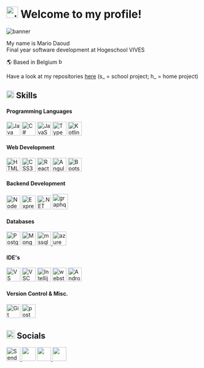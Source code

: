 <h1><img src="https://user-images.githubusercontent.com/18350557/176309783-0785949b-9127-417c-8b55-ab5a4333674e.gif" alt="gif" height="30"> Welcome to my profile!</h1>
<img src="https://user-images.githubusercontent.com/113902874/234098500-c57d9cd8-711c-4c6e-bb4c-528da4e0919a.gif" alt="banner">

My name is Mario Daoud <br/>
Final year software development at Hogeschool VIVES
<p>🌎 Based in Belgium <img src="https://user-images.githubusercontent.com/113902874/234095699-02982725-8994-4ecf-af18-e174fc2c00d1.png" alt="belgium" height="auto" width="15px"></p>
<p>Have a look at my repositories <a href="https://github.com/Mario-Daoud?tab=repositories">here</a> (s_ = school project; h_ = home project)</p>

<h2><img src="https://user-images.githubusercontent.com/113902874/234073077-fccd113c-96e0-4fb2-91ba-a4812fcccf35.gif" alt="gif" height="20px"> Skills</h2>
<h4>Programming Languages</h4>
<a href="https://www.oracle.com/java/" target="_blank" rel="noreferrer"><img src="https://raw.githubusercontent.com/danielcranney/readme-generator/main/public/icons/skills/java-colored.svg" width="36" height="36" alt="Java" /></a>
<a href="https://docs.microsoft.com/en-us/dotnet/csharp/" target="_blank" rel="noreferrer"><img src="https://raw.githubusercontent.com/danielcranney/readme-generator/main/public/icons/skills/csharp-colored.svg" width="36" height="36" alt="C#" /></a>
<a href="https://developer.mozilla.org/en-US/docs/Web/JavaScript" target="_blank" rel="noreferrer"><img src="https://raw.githubusercontent.com/danielcranney/readme-generator/main/public/icons/skills/javascript-colored.svg" width="36" height="36" alt="JavaScript" /></a>
<a href="https://www.typescriptlang.org/" target="_blank" rel="noreferrer"><img src="https://raw.githubusercontent.com/danielcranney/readme-generator/main/public/icons/skills/typescript-colored.svg" width="36" height="36" alt="TypeScript" /></a>
<a href="https://kotlinlang.org/" target="_blank" rel="noreferrer"><img src="https://raw.githubusercontent.com/danielcranney/readme-generator/main/public/icons/skills/kotlin-colored.svg" width="36" height="36" alt="Kotlin" /></a>

<h4>Web Development</h4>
<a href="https://developer.mozilla.org/en-US/docs/Glossary/HTML5" target="_blank" rel="noreferrer"><img src="https://raw.githubusercontent.com/danielcranney/readme-generator/main/public/icons/skills/html5-colored.svg" width="36" height="36" alt="HTML5" /></a>
<a href="https://www.w3.org/TR/CSS/#css" target="_blank" rel="noreferrer"><img src="https://raw.githubusercontent.com/danielcranney/readme-generator/main/public/icons/skills/css3-colored.svg" width="36" height="36" alt="CSS3" /></a>
<a href="https://reactjs.org/" target="_blank" rel="noreferrer"><img src="https://raw.githubusercontent.com/danielcranney/readme-generator/main/public/icons/skills/react-colored.svg" width="36" height="36" alt="React" /></a>
<a href="https://angular.io/" target="_blank" rel="noreferrer"><img src="https://raw.githubusercontent.com/danielcranney/readme-generator/main/public/icons/skills/angularjs-colored.svg" width="36" height="36" alt="Angular" /></a>
<a href="https://getbootstrap.com/" target="_blank" rel="noreferrer"><img src="https://raw.githubusercontent.com/danielcranney/readme-generator/main/public/icons/skills/bootstrap-colored.svg" height="36" alt="Bootstrap" /></a>

<h4>Backend Development</h4>
<a href="https://nodejs.org/en/" target="_blank" rel="noreferrer"><img src="https://raw.githubusercontent.com/danielcranney/readme-generator/main/public/icons/skills/nodejs-colored.svg" width="36" height="36" alt="NodeJS" /></a>
<a href="https://expressjs.com/" target="_blank" rel="noreferrer"><img src="https://user-images.githubusercontent.com/113902874/234058068-024a63b8-7273-44df-ab85-82fbf8099819.png" width="36" height="36" alt="Express" /></a>
<a href="https://dotnet.microsoft.com/en-us/" target="_blank" rel="noreferrer"><img src="https://user-images.githubusercontent.com/113902874/234060101-77dbc2b8-8d3f-4247-a84c-ed74ce4567e6.png" width="36" height="36" alt=".NET" /></a>
<a href="https://graphql.org" target="_blank" rel="noreferrer"> <img src="https://www.vectorlogo.zone/logos/graphql/graphql-icon.svg" alt="graphql" width="40" height="40"/> </a>

<h4>Databases</h4>
<a href="https://www.postgresql.org/" target="_blank" rel="noreferrer"><img src="https://raw.githubusercontent.com/danielcranney/readme-generator/main/public/icons/skills/postgresql-colored.svg" width="36" height="36" alt="PostgreSQL" /></a>
<a href="https://www.mongodb.com/" target="_blank" rel="noreferrer"><img src="https://raw.githubusercontent.com/danielcranney/readme-generator/main/public/icons/skills/mongodb-colored.svg" width="36" height="36" alt="MongoDB" /></a>
<a href="https://www.microsoft.com/en-us/sql-server" target="_blank" rel="noreferrer"> <img src="https://user-images.githubusercontent.com/113902874/234061311-60a0d297-b9ac-4034-adc8-c85feaa0fa66.png" alt="mssql" width="36" height="36"/> </a>
<a href="https://azure.microsoft.com/en-us" target="_blank" rel="noreferrer"> <img src="https://user-images.githubusercontent.com/113902874/234061061-68f65991-d412-407e-949c-95e6558cdc1e.png" alt="azure" width="36" height="36"/> </a>

<h4>IDE's</h4>
<a href="https://visualstudio.microsoft.com/" target="_blank" rel="noreferrer"><img src="https://user-images.githubusercontent.com/113902874/234062469-4e4487d5-a2fe-43b3-8ae6-bcefbe9bb136.svg" width="36" height="36" alt="VS" /></a>
<a href="https://code.visualstudio.com/" target="_blank" rel="noreferrer"><img src="https://user-images.githubusercontent.com/113902874/234062455-48868ab9-7674-43cc-8d57-7371b142f869.png" width="36" height="36" alt="VSC" /></a>
<a href="https://www.jetbrains.com/idea/" target="_blank" rel="noreferrer"><img src="https://user-images.githubusercontent.com/113902874/234062475-91dd9f9a-086f-49d7-be0f-d713541177a1.png" width="36" height="36" alt="Intellij" /></a>
<a href="https://www.jetbrains.com/webstorm/" target="_blank" rel="noreferrer"><img src="https://github.com/Mario-Daoud/Mario-Daoud/assets/113902874/babbaedc-1f12-498a-9adc-74cf5fff2ab3" width="36" height="36" alt="webstorm" /></a>
<a href="https://developer.android.com/studio" target="_blank" rel="noreferrer"><img src="https://user-images.githubusercontent.com/113902874/236340224-57763c1c-85d3-4e23-8bee-62446ed470b5.png" width="36" height="36" alt="AndroidStudio" /></a>

<h4>Version Control & Misc.</h4>
<a href="https://git-scm.com/" target="_blank" rel="noreferrer"><img src="https://raw.githubusercontent.com/danielcranney/readme-generator/main/public/icons/skills/git-colored.svg" width="36" height="36" alt="Git" /></a>
<a href="https://postman.com" target="_blank" rel="noreferrer"> <img src="https://www.vectorlogo.zone/logos/getpostman/getpostman-icon.svg" alt="postman" width="36" height="36"/> </a>

<h2><img src="https://user-images.githubusercontent.com/113902874/234092977-b1cf9f00-f331-4fc8-a72e-6a667dea8003.gif" alt="socials" height="22px"> Socials</h2>
<p align="left">
 <a href="mailto:mario.daoud.3002@gmail.com">
  <img src="https://user-images.githubusercontent.com/113902874/236238443-9b6bf6a0-c396-4d9b-a9d2-ed665004a711.png" width="36" height="36" alt="Send me an Email">
</a>
 <a href="https://www.github.com/Mario-Daoud" target="_blank" rel="noreferrer"><img src="https://user-images.githubusercontent.com/113902874/234058344-fb9795a5-c197-4b52-8d9c-23c1f0a83c17.png" width="36" height="36" /></a> 
 <a href="https://www.linkedin.com/in/mario-daoud-bb5628268/" target="_blank" rel="noreferrer"><img src="https://raw.githubusercontent.com/danielcranney/readme-generator/main/public/icons/socials/linkedin.svg" height="36" />
 </a>
 <a href="https://discord.com/users/293429476195565579" target="_blank" rel="noreferrer"><img src="https://user-images.githubusercontent.com/113902874/236236745-8c4aba3f-3d62-4cc3-95d9-59753ac3fff9.png" width="36" height="36" />
 </a> 
</p>

